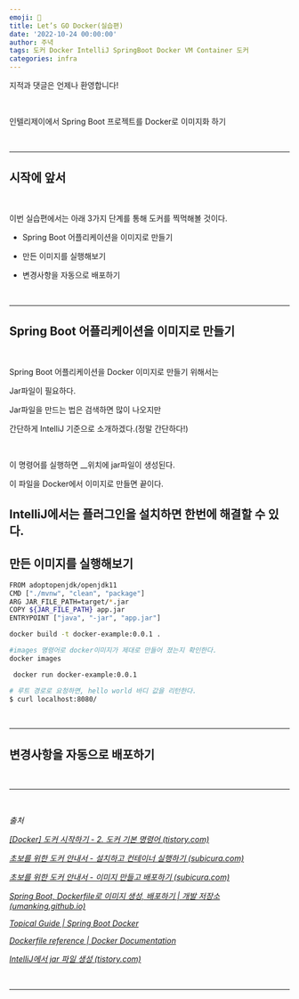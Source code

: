 ```yaml
---
emoji: 🔮
title: Let’s GO Docker(실습편)
date: '2022-10-24 00:00:00'
author: 주녁
tags: 도커 Docker IntelliJ SpringBoot Docker VM Container 도커
categories: infra
---
```


지적과 댓글은 언제나 환영합니다!

<br/>

인텔리제이에서 Spring Boot 프로젝트를 Docker로 이미지화 하기

<br>

---

## 시작에 앞서

<br>

이번 실습편에서는 아래 3가지 단계를 통해 도커를 찍먹해볼 것이다.

- Spring Boot 어플리케이션을 이미지로 만들기

- 만든 이미지를 실행해보기

- 변경사항을 자동으로 배포하기

<br>

---

## Spring Boot 어플리케이션을 이미지로 만들기

<br>

Spring Boot 어플리케이션을 Docker 이미지로 만들기 위해서는

Jar파일이 필요하다.

Jar파일을 만드는 법은 검색하면 많이 나오지만

간단하게 IntelliJ 기준으로 소개하겠다.(정말 간단하다!)

<br>

[]()

이 명령어를 실행하면 \_\_위치에 jar파일이 생성된다.

이 파일을 Docker에서 이미지로 만들면 끝이다.

## IntelliJ에서는 플러그인을 설치하면 한번에 해결할 수 있다.

## 만든 이미지를 실행해보기

```bash
FROM adoptopenjdk/openjdk11
CMD ["./mvnw", "clean", "package"]
ARG JAR_FILE_PATH=target/*.jar
COPY ${JAR_FILE_PATH} app.jar
ENTRYPOINT ["java", "-jar", "app.jar"]
```

```bash
docker build -t docker-example:0.0.1 .
```

```bash
#images 명령어로 docker이미지가 제대로 만들어 졌는지 확인한다.
docker images 
```

```bash
 docker run docker-example:0.0.1
```

```bash
# 루트 경로로 요청하면, hello world 바디 값을 리턴한다.
$ curl localhost:8080/ 
```
<br>

---

## 변경사항을 자동으로 배포하기

<br>

---

<br>

_출처_

_[[Docker] 도커 시작하기 - 2. 도커 기본 명령어 (tistory.com)](https://da2uns2.tistory.com/entry/Docker-%EB%8F%84%EC%BB%A4-%EC%8B%9C%EC%9E%91%ED%95%98%EA%B8%B0-2-%EB%8F%84%EC%BB%A4-%EA%B8%B0%EB%B3%B8-%EB%AA%85%EB%A0%B9%EC%96%B4)_

_[초보를 위한 도커 안내서 - 설치하고 컨테이너 실행하기 (subicura.com)](https://subicura.com/2017/01/19/docker-guide-for-beginners-2.html)_

_[초보를 위한 도커 안내서 - 이미지 만들고 배포하기 (subicura.com)](https://subicura.com/2017/02/10/docker-guide-for-beginners-create-image-and-deploy.html)_

_[Spring Boot, Dockerfile로 이미지 생성, 배포하기 | 개발 저장소 (umanking.github.io)](https://umanking.github.io/2021/07/11/spring-boot-docker-starter/)_

_[Topical Guide | Spring Boot Docker](https://spring.io/guides/topicals/spring-boot-docker)_

_[Dockerfile reference | Docker Documentation](https://docs.docker.com/engine/reference/builder/)_

_[IntelliJ에서 jar 파일 생성 (tistory.com)](https://mynameisleeminee.tistory.com/6)_

<br/>

---

```toc

```
